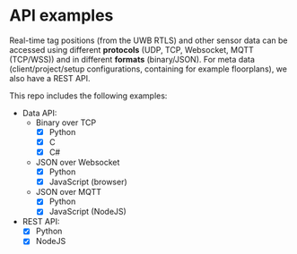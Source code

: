 # API examples

Real-time tag positions (from the UWB RTLS) and other sensor data can be accessed using different **protocols** (UDP, TCP, Websocket, MQTT (TCP/WSS)) and in different **formats** (binary/JSON).
For meta data (client/project/setup configurations, containing for example floorplans), we also have a REST API.

This repo includes the following examples:
* Data API:
  - Binary over TCP
    - [X] Python
    - [X] C
    - [X] C#
  - JSON over Websocket
    - [X] Python
    - [X] JavaScript (browser)
  - JSON over MQTT
    - [X] Python
    - [X] JavaScript (NodeJS)
* REST API:
  - [X] Python
  - [X] NodeJS
